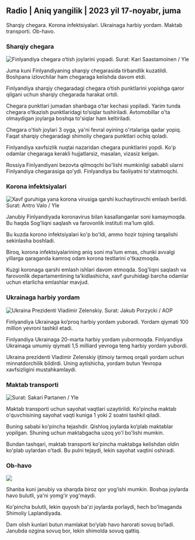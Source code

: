 ## Radio \| Aniq yangilik \| 2023 yil 17-noyabr, juma

Sharqiy chegara. Korona infektsiyalari. Ukrainaga harbiy yordam. Maktab transporti. Ob-havo.

### Sharqiy chegara

![Finlyandiya chegara o‘tish joylarini yopadi. Surat: Kari Saastamoinen / Yle](https://images.cdn.yle.fi/image/upload/c_crop,h_2908,w_5178,x_0,y_0/ar_1.777777777777777,c_fill,g_faces,w_17/d_10/dq_auto:eco/f_auto/fl_lossy/v1699908616/39-1200025655285565477b)

Juma kuni Finlyandiyaning sharqiy chegarasida tirbandlik kuzatildi. Boshpana izlovchilar ham chegaraga kelishda davom etdi.

Finlyandiya sharqiy chegaradagi chegara o‘tish punktlarini yopishga qaror qilgani uchun sharqiy chegarada harakat ortdi.

Chegara punktlari jumadan shanbaga o‘tar kechasi yopiladi. Yarim tunda chegara o‘tkazish punktlaridagi to‘siqlar tushiriladi. Avtomobillar o'ta olmaydigan joylarga boshqa to'siqlar ham keltiriladi.

Chegara o'tish joylari 3 oyga, ya'ni fevral oyining o'rtalariga qadar yopiq. Faqat sharqiy chegaradagi shimoliy chegara punktlari ochiq qoladi.

Finlyandiya xavfsizlik nuqtai nazaridan chegara punktlarini yopdi. Ko'p odamlar chegaraga kerakli hujjatlarsiz, masalan, vizasiz kelgan.

Rossiya Finlyandiyani bezovta qilmoqchi bo'lishi mumkinligi sababli ularni Finlyandiya chegarasiga qo'ydi. Finlyandiya bu faoliyatni to'xtatmoqchi.

### Korona infektsiyalari

![Xavf guruhiga yana korona virusiga qarshi kuchaytiruvchi emlash berildi. Surat: Antro Valo / Yle](https://images.cdn.yle.fi/image/upload/c_crop,h_3247,w_5773,x_0,y_601/ar_1.777777777777777,c_fill,g_faces,h_620,w/670d/q_auto:eco/f_auto/fl_lossy/v1699867130/39-11997076551e51acfff3)

Janubiy Finlyandiyada koronavirus bilan kasallanganlar soni kamaymoqda. Bu haqda Sog'liqni saqlash va farovonlik instituti ma'lum qildi.

Bu kuzda korono infektsiyalari ko'p bo'ldi, ammo hozir tojning tarqalishi sekinlasha boshladi.

Biroq, korona infektsiyalarining aniq soni ma'lum emas, chunki avvalgi yillarga qaraganda kamroq odam korona testlarini o'tkazmoqda.

Kuzgi koronaga qarshi emlash ishlari davom etmoqda. Sog'liqni saqlash va farovonlik departamentining ta'kidlashicha, xavf guruhidagi barcha odamlar uchun etarlicha emlashlar mavjud.

### Ukrainaga harbiy yordam

![Ukraina Prezidenti Vladimir Zelenskiy. Surat: Jakub Porzycki / AOP](https://images.cdn.yle.fi/image/upload/c_crop,h_1393,w_2477,x_0,y_0/ar_1.777777777777777,c_fill,g_faces,h_prw/170/d.q_auto:eco/f_auto/fl_lossy/v1696579988/39-1182210651fc13097ccb)

Finlyandiya Ukrainaga ko‘proq harbiy yordam yuboradi. Yordam qiymati 100 million yevroni tashkil etadi.

Finlyandiya Ukrainaga 20-marta harbiy yordam yubormoqda. Finlyandiya Ukrainaga umumiy qiymati 1,5 milliard yevroga teng harbiy yordam yubordi.

Ukraina prezidenti Vladimir Zelenskiy ijtimoiy tarmoq orqali yordam uchun minnatdorchilik bildirdi. Uning aytishicha, yordam butun Yevropa xavfsizligini mustahkamlaydi.

### Maktab transporti

![ Surat: Sakari Partanen / Yle](https://images.cdn.yle.fi/image/upload/c_crop,h_1494,w_2655,x_0,y_0/ar_1.7777777777777777,c_fill,g_faces,w_612.0/0/q_auto:eco/f_auto/fl_lossy/v1677057284/39-107608063f5dc988d5c3)

Maktab transporti uchun sayohat vaqtlari uzaytirildi. Ko'pincha maktab o'quvchisining sayohat vaqti kuniga 1 yoki 2 soatni tashkil qiladi.

Buning sababi ko'pincha tejashdir. Qishloq joylarda ko‘plab maktablar yopilgan. Shuning uchun maktabgacha uzoq yo'l bo'lishi mumkin.

Bundan tashqari, maktab transporti ko'pincha maktabga kelishdan oldin ko'plab uylardan o'tadi. Bu pulni tejaydi, lekin sayohat vaqtini oshiradi.

### Ob-havo

![](https://images.cdn.yle.fi/image/upload/c_crop,h_1080,w_1919,x_0,y_0/ar_1.7777777777777777,c_fill,g_faces,h_675,w_1200/eq/eqf_auto/fl_lossy/v1700238427/39-120255565579437e32dc)

Shanba kuni janubiy va sharqda biroz qor yog‘ishi mumkin. Boshqa joylarda havo bulutli, ya'ni yomg'ir yog'maydi.

Ko'pincha bulutli, lekin quyosh ba'zi joylarda porlaydi, hech bo'lmaganda Shimoliy Laplandiyada.

Dam olish kunlari butun mamlakat bo‘ylab havo harorati sovuq bo‘ladi. Janubda ozgina sovuq bor, lekin shimolda sovuq qattiq.